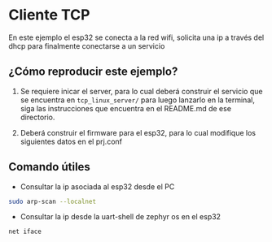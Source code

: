 # Cliente TCP

En este ejemplo el esp32 se conecta a la red wifi, solicita una ip a través del dhcp para finalmente conectarse
a un servicio 

## ¿Cómo reproducir este ejemplo?

1. Se requiere inicar el server, para lo cual deberá construir el servicio que se encuentra en `tcp_linux_server/`
para luego lanzarlo en la terminal, siga las instrucciones que encuentra en el README.md de ese directorio.

2. Deberá construir el firmware para el esp32, para lo cual modifique los siguientes datos en el prj.conf

## Comando útiles

* Consultar la ip asociada al esp32 desde el PC

```bash
sudo arp-scan --localnet
```

* Consultar la ip desde la uart-shell de zephyr os en el esp32

```bash
net iface
```


